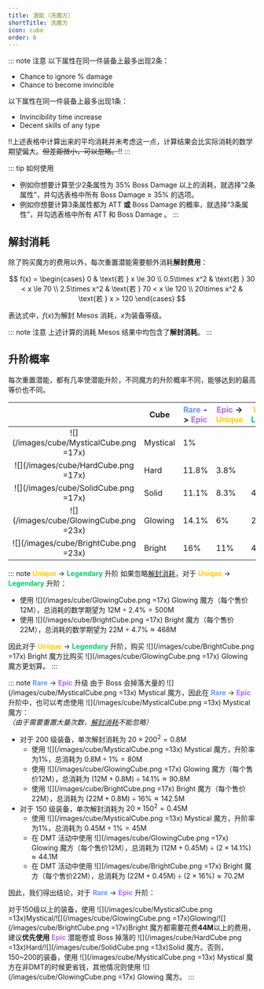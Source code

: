```yaml
---
title: 潜能（洗魔方）
shortTitle: 洗魔方
icon: cube
order: 6
---
```

<PotentialSystem></PotentialSystem>

::: note 注意
以下属性在同一件装备上最多出现2条：
- Chance to ignore % damage
- Chance to become invincible

以下属性在同一件装备上最多出现1条：
- Invincibility time increase
- Decent skills of any type

!!上述表格中计算出来的平均消耗并未考虑这一点，计算结果会比实际消耗的数学期望偏大。~~但差距微小，可以忽略。~~!!
:::

::: tip 如何使用
- 例如你想要计算至少2条属性为 35% Boss Damage 以上的消耗，就选择“2条属性”，并勾选表格中所有 Boss Damage &ge; 35% 的选项。
- 例如你想要计算3条属性都为 ATT **或** Boss Damage 的概率，就选择“3条属性”，并勾选表格中所有 ATT 和 Boss Damage 。
:::

## 解封消耗

除了购买魔方的费用以外，每次重置潜能需要额外消耗**解封费用**：

$$
f(x) =
\begin{cases}
0   & \text{若 } x \le 30 \\
0.5\times x^2   & \text{若 } 30 < x \le 70 \\
2.5\times x^2   & \text{若 } 70 < x \le 120 \\
20\times x^2   & \text{若 } x > 120
\end{cases}
$$

表达式中，$f(x)$为解封 Mesos 消耗，$x$为装备等级。

::: note 注意
上述计算的消耗 Mesos 结果中均包含了**解封消耗**。
:::

## 升阶概率

每次重置潜能，都有几率使潜能升阶，不同魔方的升阶概率不同，能够达到的最高等价也不同。

|                                         | Cube      | <strong style="color:#6699FF;">Rare</strong> -> <strong style="color:#B266FF;">Epic</strong> | <strong style="color:#B266FF;">Epic</strong> -> <strong style="color:#FFCC00;">Unique</strong> | <strong style="color:#FFCC00;">Unique</strong> -> <strong style="color:#00CC66;">Legendary</strong> |
|:---------------------------------------:|-----------|----------------------------------------------------------------------------------------------|------------------------------------------------------------------------------------------------|-----------------------------------------------------------------------------------------------------|
| ![](/images/cube/MysticalCube.png =17x) | Mystical	 | 1%                                                                                           | 		                                                                                             |                                                                                                     |
|   ![](/images/cube/HardCube.png =17x)   | Hard      | 	11.8%                                                                                       | 	3.8%                                                                                          | 	                                                                                                   |
|  ![](/images/cube/SolidCube.png =17x)   | Solid     | 	11.1%	                                                                                      | 8.3%                                                                                           | 	4.5%                                                                                               |
| ![](/images/cube/GlowingCube.png =23x)  | Glowing   | 	14.1%	                                                                                      | 6%                                                                                             | 	2.4%                                                                                               |
|  ![](/images/cube/BrightCube.png =23x)  | Bright    | 16%                                                                                          | 11%                                                                                            | 4.7%                                                                                                |

::: note <strong style="color:#FFCC00;">Unique</strong> -> <strong style="color:#00CC66;">Legendary</strong> 升阶
如果忽略[解封消耗](#解封消耗)，对于 <strong style="color:#FFCC00;">Unique</strong> -> <strong style="color:#00CC66;">Legendary</strong> 升阶：
- 使用 ![](/images/cube/GlowingCube.png =17x) Glowing 魔方（每个售价12M），总消耗的数学期望为 $12\mathrm{M} \div 2.4\% = 500\mathrm{M}$
- 使用 ![](/images/cube/BrightCube.png =17x) Bright 魔方（每个售价22M），总消耗的数学期望为 $22\mathrm{M} \div 4.7\% \approx 468\mathrm{M}$

因此对于 <strong style="color:#FFCC00;">Unique</strong> -> <strong style="color:#00CC66;">Legendary</strong> 升阶，购买 ![](/images/cube/BrightCube.png =17x) Bright 魔方比购买 ![](/images/cube/GlowingCube.png =17x) Glowing 魔方更划算。
:::

::: note <strong style="color:#6699FF;">Rare</strong> -> <strong style="color:#B266FF;">Epic</strong> 升级
由于 Boss 会掉落大量的 ![](/images/cube/MysticalCube.png =13x) Mystical 魔方，因此在 <strong style="color:#6699FF;">Rare</strong> -> <strong style="color:#B266FF;">Epic</strong> 升阶中，也可以考虑使用 ![](/images/cube/MysticalCube.png =13x) Mystical 魔方：\
*（由于需要重置大量次数，[解封消耗](#解封消耗)不能忽略）*
- 对于 200 级装备，单次解封消耗为 $20\times 200^2 = 0.8\mathrm{M}$
  - 使用 ![](/images/cube/MysticalCube.png =13x) Mystical 魔方，升阶率为1%，总消耗为 $0.8\mathrm{M} \div 1\% = 80\mathrm{M}$
  - 使用 ![](/images/cube/GlowingCube.png =17x) Glowing 魔方（每个售价12M），总消耗为 $(12\mathrm{M}+0.8\mathrm{M}) \div 14.1\% \approx 90.8\mathrm{M}$
  - 使用 ![](/images/cube/BrightCube.png =17x) Bright 魔方（每个售价22M），总消耗为 $(22\mathrm{M}+0.8\mathrm{M}) \div 16\% \approx 142.5\mathrm{M}$
- 对于 150 级装备，单次解封消耗为 $20\times 150^2 = 0.45\mathrm{M}$
  - 使用 ![](/images/cube/MysticalCube.png =13x) Mystical 魔方，升阶率为1%，总消耗为 $0.45\mathrm{M} \div 1\% = 45\mathrm{M}$
  - 在 DMT 活动中使用 ![](/images/cube/GlowingCube.png =17x) Glowing 魔方（每个售价12M），总消耗为 $(12\mathrm{M}+0.45\mathrm{M}) \div (2\times 14.1\%) \approx 44.1\mathrm{M}$
  - 在 DMT 活动中使用 ![](/images/cube/BrightCube.png =17x) Bright 魔方（每个售价22M），总消耗为 $(22\mathrm{M}+0.45\mathrm{M}) \div (2\times 16\%) \approx 70.2\mathrm{M}$

因此，我们得出结论，对于 <strong style="color:#6699FF;">Rare</strong> -> <strong style="color:#B266FF;">Epic</strong> 升阶：

对于150级以上的装备，使用 ![](/images/cube/MysticalCube.png =13x)Mystical/![](/images/cube/GlowingCube.png =17x)Glowing/![](/images/cube/BrightCube.png =17x)Bright 魔方都需要花费**44M**以上的费用，建议**优先使用** <strong style="color:#B266FF;">Epic</strong> 潜能卷或 Boss 掉落的 ![](/images/cube/HardCube.png =13x)Hard/![](/images/cube/SolidCube.png =13x)Solid 魔方。否则，150~200的装备，使用 ![](/images/cube/MysticalCube.png =13x) Mystical 魔方在非DMT的时候更省钱，其他情况则使用 ![](/images/cube/GlowingCube.png =17x) Glowing 魔方。
:::
<script setup>
import PotentialSystem from "@PotentialSystem";
</script>
